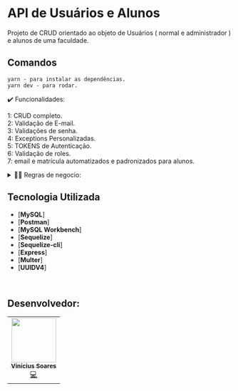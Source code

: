 # API de Usuários e Alunos

Projeto de CRUD orientado ao objeto de Usuários ( normal e administrador ) e alunos de uma faculdade.

## Comandos

```
yarn - para instalar as dependências.
yarn dev - para rodar.
```

  <summary>✔️ Funcionalidades:</summary>
    <p align="justify">
        1: CRUD completo.<br>
      <!-- 2: Recuperação de senha por email<br> -->
      <!-- 3: Envio de email ao cadastrar usuario<br> -->
      <!-- 4: Validação de cpf<br> -->
        2: Validação de E-mail.<br>
    <!-- 6: Validação de datas<br> -->
        3: Validações de senha. <br>
        4: Exceptions Personalizadas.<br>
        5: TOKENS de Autenticação. <br>
        6: Validação de roles. <br>
        7: email e matrícula automatizados e padronizados para alunos.
      <!-- 9: Documentação com swagger <br> -->
    </p>
  </details>

   <details>
  <summary>👨‍💼 Regras de negocio:</summary>
      <p align="justify">
      1: O usuario com acesso de administrador pode inserir, recuperar dados de todas as páginas. <br>
      <!-- 2: O usuario com acesso de Treinamento pode recuperar dados das páginas relacionadas a Treinamentos.<br> -->
      <!-- 3: O usuario com acesso de Skills pode recuperar dados das páginas relacionadas a Skills. <br> -->
      <!-- 4: O usuario com acesso de treinamento e skills  pode recuperar dados das páginas relacionadas a Skills e treinamentos.<br> -->
      2: Somente um administrador pode cadastrar um novo usuário.<br>
      3: Usuários padrões podem fazer requisições de busca de todos os alunos. <br>
      4: Atualizações e deleções são pelo próprio usuário e/ou aluno.
  </details>

## Tecnologia Utilizada

- [**MySQL**]
- [**Postman**]
- [**MySQL Workbench**]
- [**Sequelize**]
- [**Sequelize-cli**]
- [**Express**]
- [**Multer**]
- [**UUIDV4**]

<br>

## Desenvolvedor:

<table>
    <tr>
        <td align="center"><a href="https://github.com/KyuaKun"><img src="https://i.imgur.com/5vCpoRY.jpg" width="100px;" alt=""/><br /><sub><b>Vinícius Soares</b></sub></a><br /><a href="" title="Code">💻</a></td>
    </tr>
</table>
